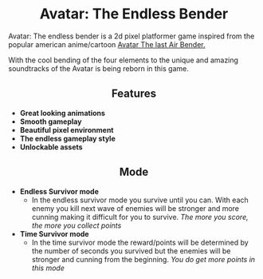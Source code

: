 <h1 align="center">Avatar: The Endless Bender</h1>

<p>
Avatar: The endless bender is a 2d pixel platformer game inspired from the popular american anime/cartoon <a href="https://en.wikipedia.org/wiki/Avatar:_The_Last_Airbender">Avatar The last Air Bender.</a>
</p>
<p>
With the cool bending of the four elements to the unique and amazing soundtracks of the Avatar is being reborn in this game.
</p>

<h2 align="center">Features</h2>

- **Great looking animations**
- **Smooth gameplay**
- **Beautiful pixel environment**
- **The endless gameplay style**
- **Unlockable assets**

<h2 align="center">Mode</h2>

- **Endless Survivor mode**
    - In the endless survivor mode you survive until you can. With each enemy you kill next wave of enemies will be stronger and more cunning making it difficult for you to survive. *The more you score, the more you collect points*
- **Time Survivor mode**
    - In the time survivor mode the reward/points will be determined by the number of seconds you survived but the enemies will be stronger and cunning from the beginning. *You do get more points in this mode*
